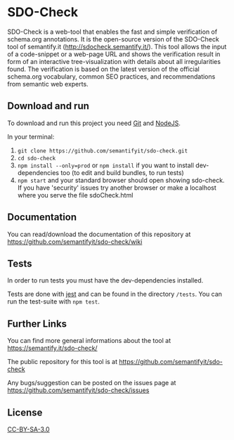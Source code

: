 # SDO-Check

SDO-Check is a web-tool that enables the fast and simple verification of schema.org annotations. It is the open-source version of the SDO-Check tool of semantify.it (http://sdocheck.semantify.it/). This tool allows the input of a code-snippet or a web-page URL and shows the verification result in form of an interactive tree-visualization with details about all irregularities found.  The verification is based on the latest version of the official schema.org vocabulary, common SEO practices, and recommendations from semantic web experts.

## Download and run

To download and run this project you need [Git](https://git-scm.com/) and [NodeJS](https://nodejs.org/en/).

In your terminal:

1. `git clone https://github.com/semantifyit/sdo-check.git`
2. `cd sdo-check`
3. `npm install --only=prod` or `npm install` if you want to install dev-dependencies too (to edit and build bundles, to run tests)
4. `npm start` and your standard browser should open showing sdo-check. If you have 'security' issues try another browser or make a localhost where you serve the file sdoCheck.html

## Documentation

You can read/download the documentation of this repository at https://github.com/semantifyit/sdo-check/wiki

## Tests

In order to run tests you must have the dev-dependencies installed.

Tests are done with [jest](https://www.npmjs.com/package/jest) and can be found in the directory `/tests`. You can run the test-suite with `npm test`.

## Further Links

You can find more general informations about the tool at https://semantify.it/sdo-check/

The public repository for this tool is at https://github.com/semantifyit/sdo-check

Any bugs/suggestion can be posted on the issues page at https://github.com/semantifyit/sdo-check/issues

## License 

[CC-BY-SA-3.0](https://creativecommons.org/licenses/by-sa/3.0/)